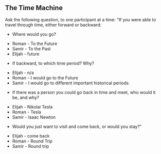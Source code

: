 ## **The Time Machine**

Ask the following question, to one participant at a time: "If you were able to travel through time, either forward or backward:

- Where would you go?
* Roman - To the Future
* Samir - To the Past
* Elijah - future
- If backward, to which time period? Why?
* Elijah - n/a
* Roman - I would go to the Future
* Samir - I would go to different important historical periods. 
- If there was a person you could go back in time and meet, who would it be, and why?
* Elijah - Nikolai Tesla
* Roman - Tesla
* Samir - Isaac Newton
- Would you just want to visit and come back, or would you stay?"
* Elijah - come back 
* Roman - Round Trip
* Samir - Round trip 
